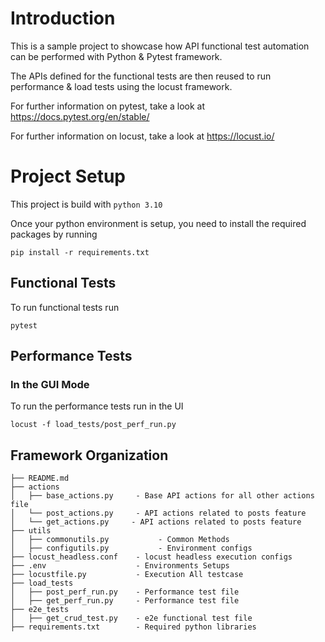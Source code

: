 # Introduction

This is a sample project to showcase how API functional test automation can be performed with Python & Pytest framework.

The APIs defined for the functional tests are then reused to run performance & load tests using the locust framework.

For further information on pytest, take a look at https://docs.pytest.org/en/stable/

For further information on locust, take a look at https://locust.io/

# Project Setup

This project is build with `python 3.10`

Once your python environment is setup, you need to install the required packages by running

```
pip install -r requirements.txt
```

## Functional Tests

To run functional tests run

```
pytest
```

## Performance Tests

### In the GUI Mode

To run the performance tests run in the UI

```
locust -f load_tests/post_perf_run.py
```


## Framework Organization

```
├── README.md
├── actions
│   ├── base_actions.py     - Base API actions for all other actions file
│   └── post_actions.py     - API actions related to posts feature
│   └── get_actions.py     - API actions related to posts feature
├── utils
│   ├── commonutils.py           - Common Methods
│   ├── configutils.py           - Environment configs
├── locust_headless.conf    - locust headless execution configs
├── .env                    - Environments Setups
├── locustfile.py           - Execution All testcase
├── load_tests
│   ├── post_perf_run.py    - Performance test file
│   ├── get_perf_run.py     - Performance test file
├── e2e_tests
│   ├── get_crud_test.py    - e2e functional test file
├── requirements.txt        - Required python libraries
```